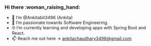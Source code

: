 ### Hi there :woman_raising_hand:

- 🔭 I’m @Ankitabit3496 (Ankita)
- 🌱 I’m passionate towards Software Engineering.
- :nerd_face: I’m currently learning and developing apps with Spring Boot and React.
- 📫 Reach me out here -> ankitachaudhary3496@gmail.com
<!--
**Ankitabit3496/Ankitabit3496** is a ✨ _special_ ✨ repository because its `README.md` (this file) appears on your GitHub profile.

Here are some ideas to get you started:

- 🔭 I’m currently working on ...
- 🌱 I’m currently learning ...
- 👯 I’m looking to collaborate on ...
- 🤔 I’m looking for help with ...
- 💬 Ask me about ...
- 📫 How to reach me: ...
- 😄 Pronouns: ...
- ⚡ Fun fact: ...
-->

